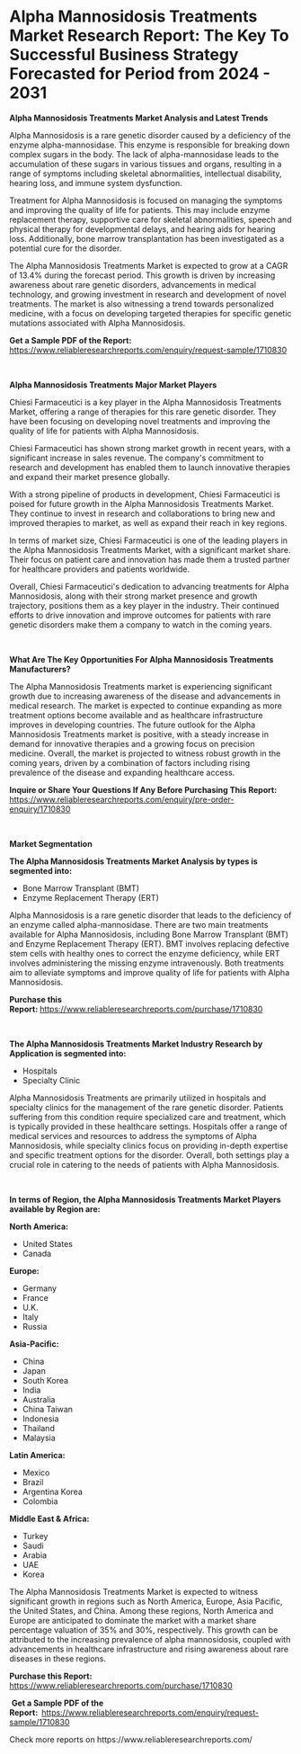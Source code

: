 <p><h1>Alpha Mannosidosis Treatments Market Research Report: The Key To Successful Business Strategy Forecasted for Period from 2024 - 2031</h1></p><p><strong>Alpha Mannosidosis Treatments Market Analysis and Latest Trends</strong></p>
<p><p>Alpha Mannosidosis is a rare genetic disorder caused by a deficiency of the enzyme alpha-mannosidase. This enzyme is responsible for breaking down complex sugars in the body. The lack of alpha-mannosidase leads to the accumulation of these sugars in various tissues and organs, resulting in a range of symptoms including skeletal abnormalities, intellectual disability, hearing loss, and immune system dysfunction.</p><p>Treatment for Alpha Mannosidosis is focused on managing the symptoms and improving the quality of life for patients. This may include enzyme replacement therapy, supportive care for skeletal abnormalities, speech and physical therapy for developmental delays, and hearing aids for hearing loss. Additionally, bone marrow transplantation has been investigated as a potential cure for the disorder.</p><p>The Alpha Mannosidosis Treatments Market is expected to grow at a CAGR of 13.4% during the forecast period. This growth is driven by increasing awareness about rare genetic disorders, advancements in medical technology, and growing investment in research and development of novel treatments. The market is also witnessing a trend towards personalized medicine, with a focus on developing targeted therapies for specific genetic mutations associated with Alpha Mannosidosis.</p></p>
<p><strong>Get a Sample PDF of the Report:&nbsp;</strong> <a href="https://www.reliableresearchreports.com/enquiry/request-sample/1710830">https://www.reliableresearchreports.com/enquiry/request-sample/1710830</a></p>
<p>&nbsp;</p>
<p><strong>Alpha Mannosidosis Treatments Major Market Players</strong></p>
<p><p>Chiesi Farmaceutici is a key player in the Alpha Mannosidosis Treatments Market, offering a range of therapies for this rare genetic disorder. They have been focusing on developing novel treatments and improving the quality of life for patients with Alpha Mannosidosis.</p><p>Chiesi Farmaceutici has shown strong market growth in recent years, with a significant increase in sales revenue. The company's commitment to research and development has enabled them to launch innovative therapies and expand their market presence globally.</p><p>With a strong pipeline of products in development, Chiesi Farmaceutici is poised for future growth in the Alpha Mannosidosis Treatments Market. They continue to invest in research and collaborations to bring new and improved therapies to market, as well as expand their reach in key regions.</p><p>In terms of market size, Chiesi Farmaceutici is one of the leading players in the Alpha Mannosidosis Treatments Market, with a significant market share. Their focus on patient care and innovation has made them a trusted partner for healthcare providers and patients worldwide.</p><p>Overall, Chiesi Farmaceutici's dedication to advancing treatments for Alpha Mannosidosis, along with their strong market presence and growth trajectory, positions them as a key player in the industry. Their continued efforts to drive innovation and improve outcomes for patients with rare genetic disorders make them a company to watch in the coming years.</p></p>
<p>&nbsp;</p>
<p><strong>What Are The Key Opportunities For Alpha Mannosidosis Treatments Manufacturers?</strong></p>
<p><p>The Alpha Mannosidosis Treatments market is experiencing significant growth due to increasing awareness of the disease and advancements in medical research. The market is expected to continue expanding as more treatment options become available and as healthcare infrastructure improves in developing countries. The future outlook for the Alpha Mannosidosis Treatments market is positive, with a steady increase in demand for innovative therapies and a growing focus on precision medicine. Overall, the market is projected to witness robust growth in the coming years, driven by a combination of factors including rising prevalence of the disease and expanding healthcare access.</p></p>
<p><strong>Inquire or Share Your Questions If Any Before Purchasing This Report:</strong> <a href="https://www.reliableresearchreports.com/enquiry/pre-order-enquiry/1710830">https://www.reliableresearchreports.com/enquiry/pre-order-enquiry/1710830</a></p>
<p>&nbsp;</p>
<p><strong>Market Segmentation</strong></p>
<p><strong>The Alpha Mannosidosis Treatments Market Analysis by types is segmented into:</strong></p>
<p><ul><li>Bone Marrow Transplant (BMT)</li><li>Enzyme Replacement Therapy (ERT)</li></ul></p>
<p><p>Alpha Mannosidosis is a rare genetic disorder that leads to the deficiency of an enzyme called alpha-mannosidase. There are two main treatments available for Alpha Mannosidosis, including Bone Marrow Transplant (BMT) and Enzyme Replacement Therapy (ERT). BMT involves replacing defective stem cells with healthy ones to correct the enzyme deficiency, while ERT involves administering the missing enzyme intravenously. Both treatments aim to alleviate symptoms and improve quality of life for patients with Alpha Mannosidosis.</p></p>
<p><strong>Purchase this Report:&nbsp;</strong><a href="https://www.reliableresearchreports.com/purchase/1710830">https://www.reliableresearchreports.com/purchase/1710830</a></p>
<p>&nbsp;</p>
<p><strong>The Alpha Mannosidosis Treatments Market Industry Research by Application is segmented into:</strong></p>
<p><ul><li>Hospitals</li><li>Specialty Clinic</li></ul></p>
<p><p>Alpha Mannosidosis Treatments are primarily utilized in hospitals and specialty clinics for the management of the rare genetic disorder. Patients suffering from this condition require specialized care and treatment, which is typically provided in these healthcare settings. Hospitals offer a range of medical services and resources to address the symptoms of Alpha Mannosidosis, while specialty clinics focus on providing in-depth expertise and specific treatment options for the disorder. Overall, both settings play a crucial role in catering to the needs of patients with Alpha Mannosidosis.</p></p>
<p>&nbsp;</p>
<p><strong>In terms of Region, the Alpha Mannosidosis Treatments Market Players available by Region are:</strong></p>
<p>
    <p> <strong> North America: </strong>
        <ul>
            <li>United States</li>
            <li>Canada</li>
        </ul>
        </p> 
    <p> <strong> Europe: </strong>
        <ul>
            <li>Germany</li>
            <li>France</li>
            <li>U.K.</li>
            <li>Italy</li>
            <li>Russia</li>
        </ul>
        </p> 
    <p> <strong> Asia-Pacific: </strong>
        <ul>
            <li>China</li>
            <li>Japan</li>
            <li>South Korea</li>
            <li>India</li>
            <li>Australia</li>
            <li>China Taiwan</li>
            <li>Indonesia</li>
            <li>Thailand</li>
            <li>Malaysia</li>
        </ul>
        </p> 
    <p> <strong> Latin America: </strong>
        <ul>
            <li>Mexico</li>
            <li>Brazil</li>
            <li>Argentina Korea</li>
            <li>Colombia</li>
        </ul>
        </p> 
    <p> <strong> Middle East & Africa: </strong>
        <ul>
            <li>Turkey</li>
            <li>Saudi</li>
            <li>Arabia</li>
            <li>UAE</li>
            <li>Korea</li>
        </ul>
    </p>
    </p>
<p><p>The Alpha Mannosidosis Treatments Market is expected to witness significant growth in regions such as North America, Europe, Asia Pacific, the United States, and China. Among these regions, North America and Europe are anticipated to dominate the market with a market share percentage valuation of 35% and 30%, respectively. This growth can be attributed to the increasing prevalence of alpha mannosidosis, coupled with advancements in healthcare infrastructure and rising awareness about rare diseases in these regions.</p></p>
<p><strong>Purchase this Report: </strong><a href="https://www.reliableresearchreports.com/purchase/1710830">https://www.reliableresearchreports.com/purchase/1710830</a></p>
<p>&nbsp;<strong>Get a Sample PDF of the Report:&nbsp;&nbsp;</strong><a href="https://www.reliableresearchreports.com/enquiry/request-sample/1710830">https://www.reliableresearchreports.com/enquiry/request-sample/1710830</a></p>
<p><strong></strong></p>
<p>Check more reports on https://www.reliableresearchreports.com/</p>